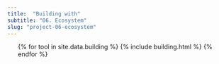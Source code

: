 ```yaml
---
title:  "Building with"
subtitle: "06. Ecosystem"
slug: "project-06-ecosystem"
---
```


<div class="building">
  <!--h3>Partners</h3>
  <ul>
    {% for tool in site.data.partners %}
      {% include building.html %}
    {% endfor %}
  </ul-->
  <!--h3>Building with</h3-->
  <ul class="b">
    {% for tool in site.data.building %}
      {% include building.html %}
    {% endfor %}
  </ul>
</div>
